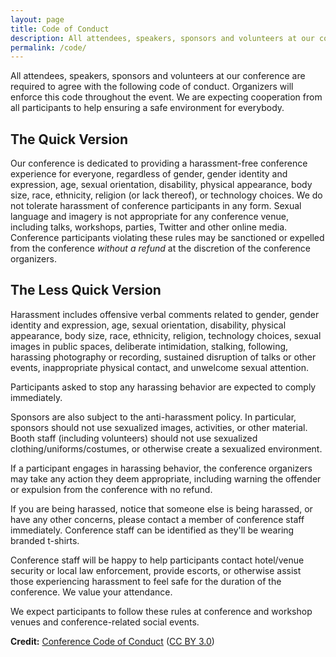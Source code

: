 ```yaml
---
layout: page
title: Code of Conduct
description: All attendees, speakers, sponsors and volunteers at our conference are required to agree with the following code of conduct. Organizers will enforce this code throughout the event. We are expecting cooperation from all participants to help ensuring a safe environment for everybody.
permalink: /code/
---
```


All attendees, speakers, sponsors and volunteers at our conference are required to agree with the following code of conduct. Organizers will enforce this code throughout the event. We are expecting cooperation from all participants to help ensuring a safe environment for everybody.

## The Quick Version

Our conference is dedicated to providing a harassment-free conference experience for everyone, regardless of gender, gender identity and expression, age, sexual orientation, disability, physical appearance, body size, race, ethnicity, religion (or lack thereof), or technology choices. We do not tolerate harassment of conference participants in any form. Sexual language and imagery is not appropriate for any conference venue, including talks, workshops, parties, Twitter and other online media. Conference participants violating these rules may be sanctioned or expelled from the conference _without a refund_ at the discretion of the conference organizers.

## The Less Quick Version

Harassment includes offensive verbal comments related to gender, gender identity and expression, age, sexual orientation, disability, physical appearance, body size, race, ethnicity, religion, technology choices, sexual images in public spaces, deliberate intimidation, stalking, following, harassing photography or recording, sustained disruption of talks or other events, inappropriate physical contact, and unwelcome sexual attention.

Participants asked to stop any harassing behavior are expected to comply immediately.

Sponsors are also subject to the anti-harassment policy. In particular, sponsors should not use sexualized images, activities, or other material. Booth staff (including volunteers) should not use sexualized clothing/uniforms/costumes, or otherwise create a sexualized environment.

If a participant engages in harassing behavior, the conference organizers may take any action they deem appropriate, including warning the offender or expulsion from the conference with no refund.

If you are being harassed, notice that someone else is being harassed, or have any other concerns, please contact a member of conference staff immediately. Conference staff can be identified as they'll be wearing branded t-shirts.

Conference staff will be happy to help participants contact hotel/venue security or local law enforcement, provide escorts, or otherwise assist those experiencing harassment to feel safe for the duration of the conference. We value your attendance.

We expect participants to follow these rules at conference and workshop venues and conference-related social events.

**Credit:** [Conference Code of Conduct](https://confcodeofconduct.com) ([CC BY 3.0](https://creativecommons.org/licenses/by/3.0/deed.en_US))
